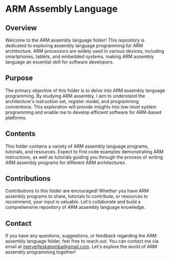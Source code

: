 # ARM Assembly Language

## Overview
Welcome to the ARM assembly language folder! This repository is dedicated to exploring assembly language programming for ARM architecture. ARM processors are widely used in various devices, including smartphones, tablets, and embedded systems, making ARM assembly language an essential skill for software developers.

## Purpose
The primary objective of this folder is to delve into ARM assembly language programming. By studying ARM assembly, I aim to understand the architecture's instruction set, register model, and programming conventions. This exploration will provide insights into low-level system programming and enable me to develop efficient software for ARM-based platforms.

## Contents
This folder contains a variety of ARM assembly language programs, tutorials, and resources. Expect to find code examples demonstrating ARM instructions, as well as tutorials guiding you through the process of writing ARM assembly programs for different ARM architectures.

## Contributions
Contributions to this folder are encouraged! Whether you have ARM assembly programs to share, tutorials to contribute, or resources to recommend, your input is valuable. Let's collaborate and build a comprehensive repository of ARM assembly language knowledge.

## Contact
If you have any questions, suggestions, or feedback regarding the ARM assembly language folder, feel free to reach out. You can contact me via email at [merveilleskatumba@gmail.com](mailto:merveilleskatumba@gmail.com). Let's explore the world of ARM assembly programming together!

